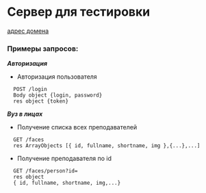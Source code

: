 # Сервер для тестировки
[адрес домена](https://app-dart-server.onrender.com)
### Примеры запросов:

***Авторизация***

* Авторизация пользователя
```
  POST /login
  Body object {login, password}
  res object {token}
  ```

***Вуз в лицах***

* Получение списка всех преподавателей
```
  GET /faces
  res ArrayObjects [{ id, fullname, shortname, img },{...},...]
```

* Получение преподавателя по id
```
  GET /faces/person?id=
  res object
  { id, fullname, shortname, img,...}
```